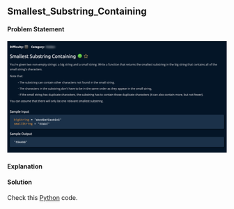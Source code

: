 ## Smallest_Substring_Containing

#### Problem Statement


![alt text](Smallest_Substring_Containing.png "Smallest_Substring_Containing")



#### Explanation



#### Solution

Check this [Python](../python/Smallest_Substring_Containing.py) code.

